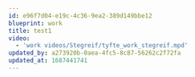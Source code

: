 ```yaml
---
id: e96f7d04-e19c-4c36-9ea2-389d149bbe12
blueprint: work
title: test1
video:
  - 'work videos/Stegreif/tyfte_work_stegreif.mpd'
updated_by: a273920b-0aea-4fc5-8c87-56262c2f72fa
updated_at: 1687441741
---
```

